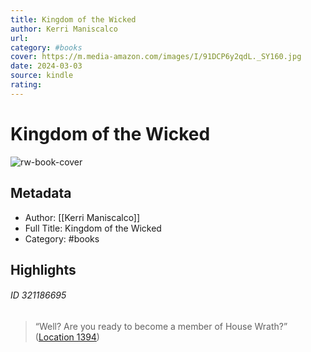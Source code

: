 ```yaml
---
title: Kingdom of the Wicked
author: Kerri Maniscalco
url: 
category: #books
cover: https://m.media-amazon.com/images/I/91DCP6y2qdL._SY160.jpg
date: 2024-03-03
source: kindle
rating:
---
```

# Kingdom of the Wicked

![rw-book-cover](https://m.media-amazon.com/images/I/91DCP6y2qdL._SY160.jpg)

## Metadata
- Author: [[Kerri Maniscalco]]
- Full Title: Kingdom of the Wicked
- Category: #books

## Highlights
###### ID 321186695
> “Well? Are you ready to become a member of House Wrath?” ([Location 1394](https://readwise.io/to_kindle?action=open&asin=B08531QY7X&location=1394))
    
